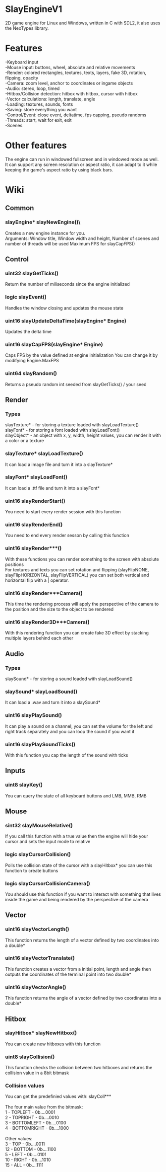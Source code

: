 # SlayEngineV1
2D game engine for Linux and Windows, written in C with SDL2, it also uses the NeoTypes library.

# Features
-Keyboard input\
-Mouse input: buttons, wheel, absolute and relative movements\
-Render: colored rectangles, textures, texts, layers, fake 3D, rotation, flipping, opacity\
-Camera: zoom level, anchor to coordinates or ingame objects\
-Audio: stereo, loop, timed\
-Hitbox/Collision detection: hitbox with hitbox, cursor with hitbox\
-Vector calculations: length, translate, angle\
-Loading: textures, sounds, fonts\
-Saving: store everything you want\
-Control/Event: close event, deltatime, fps capping, pseudo randoms\
-Threads: start, wait for exit, exit\
-Scenes

# Other features
The engine can run in windowed fullscreen and in windowed mode as well. It can support any screen resolution or aspect ratio, it can adapt to it
while keeping the game's aspect ratio by using black bars.

# Wiki

## Common

### slayEngine* slayNewEngine()\
Creates a new engine instance for you.\
Arguments: Window title, Window width and height, Number of scenes and number of threads will be used Maximum FPS for slayCapFPS()

## Control

### uint32 slayGetTicks()
Return the number of miliseconds since the engine initialized

### logic slayEvent()
Handles the window closing and updates the mouse state

### uint16 slayUpdateDeltaTime(slayEngine* Engine)
Updates the delta time

### uint16 slayCapFPS(slayEngine* Engine)
Caps FPS by the value defined at engine initialization You can change it by modifying Engine.MaxFPS

### uint64 slayRandom()
Returns a pseudo random int seeded from slayGetTicks() / your seed

## Render

### Types
slayTexture* - for storing a texture loaded with slayLoadTexture()\
slayFont* - for storing a font loaded with slayLoadFont()\
slayObject* - an object with x, y, width, height values, you can render it with a color or a texture

### slayTexture* slayLoadTexture()
It can load a image file and turn it into a slayTexture*

### slayFont* slayLoadFont()
It can load a .ttf file and turn it into a slayFont*

### uint16 slayRenderStart()
You need to start every render session with this function

### uint16 slayRenderEnd()
You need to end every render sesson by calling this function

### uint16 slayRender***()
With these functions you can render something to the screen with absolute positions\
For textures and texts you can set rotation and flipping (slayFlipNONE, slayFlipHORIZONTAL, slayFlipVERTICAL) you can set both vertical and horizontal flip with a | operator.

### uint16 slayRender***Camera()
This time the rendering process will apply the perspective of the camera to the position and the size to the object to be rendered

### uint16 slayRender3D***Camera()
With this rendering function you can create fake 3D effect by stacking multiple layers behind each other

## Audio

### Types

slaySound* - for storing a sound loaded with slayLoadSound()

### slaySound* slayLoadSound()
It can load a .wav and turn it into a slaySound*

### uint16 slayPlaySound()
It can play a sound on a channel, you can set the volume for the left and right track separately and you can loop the sound if you want it

### uint16 slayPlaySoundTicks()
With this function you cap the length of the sound with ticks

## Inputs

### uint8 slayKey()
You can query the state of all keyboard buttons and LMB, MMB, RMB

## Mouse

### sint32 slayMouseRelative()
If you call this function with a true value then the engine will hide your cursor
and sets the input mode to relative

### logic slayCursorCollision()
Polls the collision state of the cursor with a slayHitbox* you can use this function to create buttons

### logic slayCursorCollisionCamera()
You should use this function if you want to interact with something that lives inside the game and being rendered by the perspective of the camera

## Vector

### uint16 slayVectorLength()
This function returns the length of a vector defined by two coordinates into a double*

### uint16 slayVectorTranslate()
This function creates a vector from a initial point, length and angle then outputs the coordinates of the terminal point into two double*

### uint16 slayVectorAngle()
This function returns the angle of a vector defined by two coordinates into a double*

## Hitbox

### slayHitbox* slayNewHitbox()
You can create new hitboxes with this function

### uint8 slayCollision()
This function checks the collision between two hitboxes and returns the collision value in a 8bit bitmask

### Collision values
You can get the predefinied values with: slayColl***\
\
The four main value from the bitmask:\
1 - TOPLEFT - 0b....0001\
2 - TOPRIGHT - 0b....0010\
3 - BOTTOMLEFT - 0b....0100\
4 - BOTTOMRIGHT - 0b....1000\
\
Other values:\
3 - TOP - 0b....0011\
12 - BOTTOM - 0b....1100\
5 - LEFT - 0b....0101\
10 - RIGHT - 0b....1010\
15 - ALL - 0b....1111

